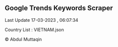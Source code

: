 

## Google Trends Keywords Scraper 
 
Last Update 17-03-2023 , 06:07:34

Country List :
VIETNAM.json



© Abdul Muttaqin 

